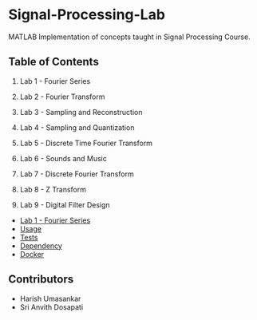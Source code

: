 # Signal-Processing-Lab

MATLAB Implementation of concepts taught in Signal Processing Course.

## Table of Contents

1. Lab 1 - Fourier Series

2. Lab 2 - Fourier Transform

3. Lab 3 - Sampling and Reconstruction

4. Lab 4 - Sampling and Quantization

5. Lab 5 - Discrete Time Fourier Transform

6. Lab 6 - Sounds and Music

7. Lab 7 - Discrete Fourier Transform

8. Lab 8 - Z Transform

9. Lab 9 - Digital Filter Design

<!--ts-->
   * [Lab 1 - Fourier Series](#main/Lab1)
   * [Usage](#usage)
   * [Tests](#tests)
   * [Dependency](#dependency)
   * [Docker](#docker)
 
<!--te-->

## Contributors
- Harish Umasankar
- Sri Anvith Dosapati

